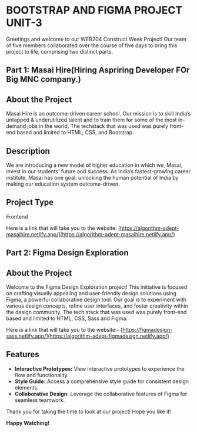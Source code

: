 # BOOTSTRAP AND FIGMA PROJECT UNIT-3
Greetings and welcome to our WEB204 Construct Week Project! Our team of five members collaborated over the course of five days to bring this project to life, comprising two distinct parts.

## Part 1: Masai Hire(Hiring Aspriring Developer FOr Big MNC company.)

## About the Project
Masai Hire is an outcome-driven career school. Our mission is to skill India’s untapped & underutilized talent and to train them for some of the most in-demand jobs in the world. 
The techstack that was used was purely front-end based and limited to HTML, CSS, and Bootstrap.

## Description
We are introducing a new model of higher education in which we, Masai, invest in our students’ future and success. As India’s fastest-growing career institute, Masai has one goal: unlocking the human potential of India by making our education system outcome-driven.

## Project Type
Frontend 


Here is a link that will take you to the website: [https://algorithm-adept-masaihire.netlify.app/](https://algorithm-adept-masaihire.netlify.app/)
  


  ## Part 2: Figma Design Exploration 

   ## About the Project
   Welcome to the Figma Design Exploration project! This initiative is focused on crafting visually appealing and user-friendly design solutions using Figma, a powerful collaborative design tool. Our goal is to 
   experiment with various design concepts, refine user interfaces, and foster creativity within the design community. The tech stack that was used was purely front-end based and limited to HTML, CSS, Sass and 
   Figma.

  Here is a link that will take you to the website:- [https://figmadesign-sass.netlify.app/](https://algorithm-adept-figmadesign.netlify.app/)

## Features
 - **Interactive Prototypes:** View interactive prototypes to experience the flow and functionality.
 - **Style Guide:** Access a comprehensive style guide for consistent design elements.
 - **Collaborative Design:** Leverage the collaborative features of Figma for seamless teamwork.



Thank you for taking the time to look at our project! Hope you like it!

  **Happy Watching!**
